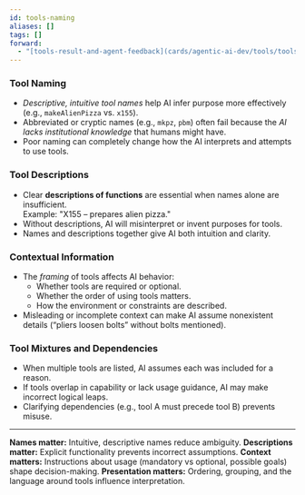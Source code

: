 ```yaml
---
id: tools-naming
aliases: []
tags: []
forward:
  - "[tools-result-and-agent-feedback](cards/agentic-ai-dev/tools/tools-result-and-agent-feedback.md)"
---
```


### Tool Naming

- _Descriptive, intuitive tool names_ help AI infer purpose more effectively (e.g., `makeAlienPizza` vs. `x155`).
- Abbreviated or cryptic names (e.g., `mkpz`, `pbm`) often fail because the _AI lacks institutional knowledge_ that humans might have.
- Poor naming can completely change how the AI interprets and attempts to use tools.

### Tool Descriptions

- Clear **descriptions of functions** are essential when names alone are insufficient.  
  Example: "X155 – prepares alien pizza."
- Without descriptions, AI will misinterpret or invent purposes for tools.
- Names and descriptions together give AI both intuition and clarity.

### Contextual Information

- The _framing_ of tools affects AI behavior:
  - Whether tools are required or optional.
  - Whether the order of using tools matters.
  - How the environment or constraints are described.
- Misleading or incomplete context can make AI assume nonexistent details (“pliers loosen bolts” without bolts mentioned).

### Tool Mixtures and Dependencies

- When multiple tools are listed, AI assumes each was included for a reason.
- If tools overlap in capability or lack usage guidance, AI may make incorrect logical leaps.
- Clarifying dependencies (e.g., tool A must precede tool B) prevents misuse.

---

**Names matter:** Intuitive, descriptive names reduce ambiguity.
**Descriptions matter:** Explicit functionality prevents incorrect assumptions.
**Context matters:** Instructions about usage (mandatory vs optional, possible goals) shape decision-making.
**Presentation matters:** Ordering, grouping, and the language around tools influence interpretation.
